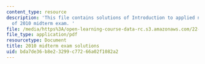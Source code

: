```yaml
---
content_type: resource
description: 'This file contains solutions of Introduction to applied nuclear physics
  of 2010 midterm exam. '
file: /media/https%3A/open-learning-course-data-rc.s3.amazonaws.com/22-02-introduction-to-applied-nuclear-physics-spring-2012/bda7de36b8e23299c77266a02f1082a2_MIT22_02S12_midterm2010sol.pdf
file_type: application/pdf
resourcetype: Document
title: 2010 midterm exam solutions
uid: bda7de36-b8e2-3299-c772-66a02f1082a2
---
```

